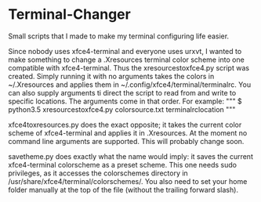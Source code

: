 # Terminal-Changer
Small scripts that I made to make my terminal configuring life easier.

Since nobody uses xfce4-terminal and everyone uses urxvt, I wanted to make something to change a .Xresources terminal color scheme into one compatible with xfce4-terminal.
Thus the xresourcestoxfce4.py script was created. Simply running it with no arguments takes the colors in ~/.Xresources and applies them in ~/.config/xfce4/terminal/terminalrc.
You can also supply arguments ti direct the script to read from and write to specific locations. The arguments come in that order. For example:
"""
$ python3.5 xresourcestoxfce4.py colorsource.txt terminalrclocation
"""

xfce4toxresources.py does the exact opposite; it takes the current color scheme of xfce4-terminal and applies it in .Xresources.
At the moment no command line arguments are supported. This will probably change soon.

savetheme.py does exactly what the name would imply: it saves the current xfce4-terminal colorscheme as a preset scheme.
This one needs sudo privileges, as it accesses the colorschemes directory in /usr/share/xfce4/terminal/colorschemes/.
You also need to set your home folder manually at the top of the file (without the trailing forward slash).

